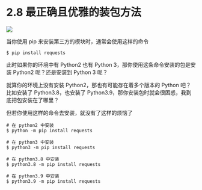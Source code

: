 # 2.8 最正确且优雅的装包方法
![](http://image.iswbm.com/20200804124133.png)

当你使用 pip 来安装第三方的模块时，通常会使用这样的命令

```shell
$ pip install requests
```

此时如果你的环境中有 Python2 也有 Python 3，那你使用这条命令安装的包是安装 Python2 呢？还是安装到 Python 3 呢？

就算你的环境上没有安装 Python2，那也有可能存在着多个版本的 Python 吧？比如安装了 Python3.8，也安装了 Python3.9，那你安装包时就会很困惑，我到底把包安装在了哪里？

但若你使用这样的命令去安装，就没有了这样的烦恼了

```shell
# 在 python2 中安装
$ python -m pip install requests

# 在 python3 中安装
$ python3 -m pip install requests

# 在 python3.8 中安装
$ python3.8 -m pip install requests

# 在 python3.9 中安装
$ python3.9 -m pip install requests
```




